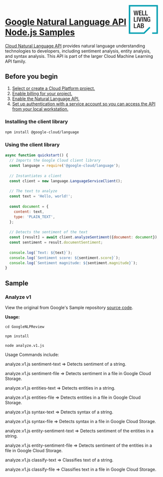 
<img src="logo.png" alt="Well Living Lab logo" align="right" height="96" width="96"/>

# [Google Natural Language API Node.js Samples](https://github.com/googleapis/nodejs-language)


[Cloud Natural Language API](https://cloud.google.com/natural-language/docs) provides natural
language understanding technologies to developers, including sentiment analysis, entity
analysis, and syntax analysis. This API is part of the larger Cloud Machine Learning API family.


## Before you begin

1.  [Select or create a Cloud Platform project.](https://console.cloud.google.com/project)
1.  [Enable billing for your project.](https://cloud.google.com/billing/docs/how-to/modify-project?visit_id=637438212173208447-2574262482&rd=1#enable-billing)
1.  [Enable the Natural Language API.](https://console.cloud.google.com/flows/enableapi?apiid=language.googleapis.com)
1.  [Set up authentication with a service account so you can access the API from your local workstation.](https://cloud.google.com/docs/authentication/getting-started)

### Installing the client library

```bash
npm install @google-cloud/language
```


### Using the client library

```javascript
async function quickstart() {
  // Imports the Google Cloud client library
  const language = require('@google-cloud/language');

  // Instantiates a client
  const client = new language.LanguageServiceClient();

  // The text to analyze
  const text = 'Hello, world!';

  const document = {
    content: text,
    type: 'PLAIN_TEXT',
  };

  // Detects the sentiment of the text
  const [result] = await client.analyzeSentiment({document: document});
  const sentiment = result.documentSentiment;

  console.log(`Text: ${text}`);
  console.log(`Sentiment score: ${sentiment.score}`);
  console.log(`Sentiment magnitude: ${sentiment.magnitude}`);
}

```


## Sample



### Analyze v1

View the original from Google's Sample repository [source code](https://github.com/googleapis/nodejs-language/blob/master/samples).

__Usage:__

`cd GoogleNLPReview`

`npm install`

`node analyze.v1.js`

Usage Commands include:

analyze.v1.js sentiment-text <text>     => Detects sentiment of a string.

analyze.v1.js sentiment-file <bucketName> <fileName> => Detects sentiment in a file in Google Cloud Storage.

analyze.v1.js entities-text <text>  =>   Detects entities in a string.

analyze.v1.js entities-file <bucketName> <fileName>  =>  Detects entities in a file in Google Cloud Storage.

analyze.v1.js syntax-text <text>         =>                    Detects syntax of a string.

analyze.v1.js syntax-file <bucketName> <fileName>  =>         Detects syntax in a file in Google Cloud Storage.

analyze.v1.js entity-sentiment-text <text>     =>               Detects sentiment of the entities in a string.

analyze.v1.js entity-sentiment-file <bucketName> <fileName>  => Detects sentiment of the entities in a file in Google Cloud Storage.

analyze.v1.js classify-text <text>      =>                      Classifies text of a string.

analyze.v1.js classify-file <bucketName> <fileName>   =>        Classifies text in a file in Google Cloud Storage.






[shell_img]: https://gstatic.com/cloudssh/images/open-btn.png
[shell_link]: https://console.cloud.google.com/cloudshell/open?git_repo=https://github.com/googleapis/nodejs-language&page=editor&open_in_editor=samples/README.md
[product-docs]: https://cloud.google.com/natural-language/docs/
